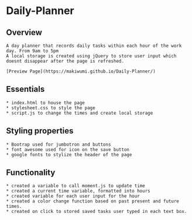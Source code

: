# Daily-Planner
## Overview
    A day planner that records daily tasks within each hour of the work day. From 9am to 5pm
    A local storage is created using jQuery to store user input which doesnt disappear after the page is refreshed.

    [Preview Page](https://makiwumi.github.io/Daily-Planner/)

## Essentials 
    * index.html to house the page
    * stylesheet.css to style the page
    * script.js to change the times and create local storage

## Styling properties
    * Bootrap used for jumbotron and buttons
    * font awesome used for icon on the save button
    * google fonts to stylize the header of the page

## Functionality
    * created a variable to call moment.js to update time
    * created a current time variable, formatted into hours
    * created variable for each user input for the hour
    * created a color change function based on past present and future times.
    * created on click to stored saved tasks user typed in each text box.
